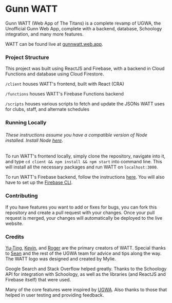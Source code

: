 # Gunn WATT

Gunn WATT (Web App of The Titans) is a complete revamp of UGWA, the Unofficial Gunn Web App, complete with a backend, database, Schoology integration, and many more features.

WATT can be found live at [gunnwatt.web.app](https://gunnwatt.web.app).

### Project Structure
This project was built using ReactJS and Firebase, with a backend in Cloud Functions and database using Cloud Firestore.

`/client` houses WATT's frontend, built with React (CRA)

`/functions` houses WATT's Firebase Functions backend

`/scripts` houses various scripts to fetch and update the JSONs WATT uses for clubs, staff, and alternate schedules

### Running Locally
###### These instructions assume you have a compatible version of Node installed. Install Node [here](https://nodejs.org/en/).

To run WATT's frontend locally, simply clone the repository, navigate into it, and type `cd client && npm install && npm start` into command line. 
This will install all the necessary packages and run WATT on `localhost:3000`.

To run WATT's Firebase backend, follow the instructions [here](https://github.com/GunnWATT/watt/blob/main/functions/HowToRunEmulator.md).
You will also have to set up the [Firebase CLI](https://firebase.google.com/docs/cli).

### Contributing
If you have features you want to add or fixes for bugs, you can fork this repository and create a pull request with your changes.
Once your pull request is merged, your changes will automatically be deployed to the live website.

### Credits
[Yu-Ting](https://github.com/ytchang05), [Kevin](https://github.com/ky28059), and [Roger](https://github.com/ImNotRog) are the primary creators of WATT. 
Special thanks to [Sean](https://sheeptester.github.io) and the rest of the UGWA team for advice and tips along the way. 
The WATT logo was designed and created by Mylie.

Google Search and Stack Overflow helped greatly. Thanks to the Schoology API for integration with Schoology, as well as the libraries (and ReactJS and Firebase itself) that were used.

Many of the core features were inspired by [UGWA](https://github.com/Orbiit/gunn-web-app). Also thanks to those that helped in user testing and providing feedback.
